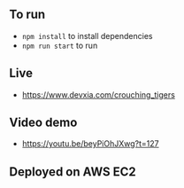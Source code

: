 ## To run
- `npm install` to install dependencies
- `npm run start` to run

## Live
- <https://www.devxia.com/crouching_tigers> 

## Video demo
- <https://youtu.be/beyPiOhJXwg?t=127>


## Deployed on AWS EC2